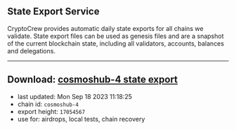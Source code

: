 ## State Export Service
CryptoCrew provides automatic daily state exports for all chains we validate. State export files can be used as genesis files and are a snapshot of the current blockchain state, including all validators, accounts, balances and delegations.

---
**Download: [cosmoshub-4 state export](https://dl.ccvalidators.com/SERVICE/cosmoshub/cosmoshub-4_export_17054567.json)**
---

- last updated: Mon Sep 18 2023 11:18:25
- chain id: `cosmoshub-4`
- export height: `17054567`
- use for: airdrops, local tests, chain recovery
